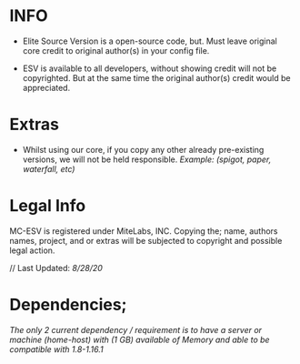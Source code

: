# INFO

- Elite Source Version is a open-source code, but. Must leave original core credit to original author(s) in your config file.

- ESV is available to all developers, without showing credit will not be copyrighted. But at the same time the original author(s) credit would be appreciated.


# Extras

- Whilst using our core, if you copy any other already pre-existing versions, we will not be held responsible. *Example: (spigot, paper, waterfall, etc)*


# Legal Info

MC-ESV is registered under MiteLabs, INC. Copying the; name, authors names, project, and or extras will be subjected to copyright and possible legal action.


// Last Updated: *8/28/20*

# Dependencies;

*The only 2 current dependency / requirement is to have a server or machine (home-host) with (1 GB) available of Memory and able to be compatible with 1.8-1.16.1*

